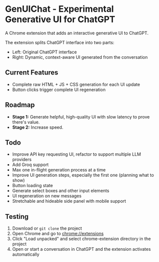 # GenUIChat - Experimental Generative UI for ChatGPT

A Chrome extension that adds an interactive generative UI to ChatGPT.

The extension splits ChatGPT interface into two parts:
- Left: Original ChatGPT interface
- Right: Dynamic, context-aware UI generated from the conversation

## Current Features
- Complete raw HTML + JS + CSS generation for each UI update
- Button clicks trigger complete UI regeneration

## Roadmap
- **Stage 1:** Generate helpful, high-quality UI with slow latency to prove there's value.
- **Stage 2:** Increase speed.

## Todo
- Improve API key requesting UI, refactor to support multiple LLM providers
- Add Groq support
- Max one in-flight generation process at a time
- Improve UI generation steps, especially the first one (planning what to show)
- Button loading state
- Generate select boxes and other input elements
- UI regeneration on new messages
- Stretchable and hideable side panel with mobile support

## Testing
1. Download or `git clone` the project
2. Open Chrome and go to [chrome://extensions](chrome://extensions)
3. Click "Load unpacked" and select chrome-extension directory in the project
4. Open or start a conversation in ChatGPT and the extension activates automatically
